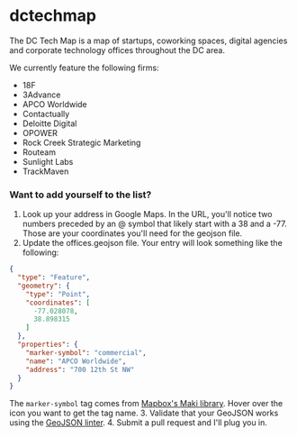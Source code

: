 dctechmap
=========
The DC Tech Map is a map of startups, coworking spaces, digital agencies and corporate technology offices throughout the DC area. 

We currently feature the following firms:
* 18F
* 3Advance
* APCO Worldwide
* Contactually 
* Deloitte Digital
* OPOWER
* Rock Creek Strategic Marketing
* Routeam 
* Sunlight Labs
* TrackMaven

### Want to add yourself to the list?

1. Look up your address in Google Maps. In the URL, you'll notice two numbers preceded by an @ symbol that likely start with a 38 and a -77. Those are your coordinates you'll need for the geojson file.
2. Update the offices.geojson file. Your entry will look something like the following:
```json
{
  "type": "Feature",
  "geometry": {
    "type": "Point",
    "coordinates": [
      -77.028078,
      38.898315
    ]
  },
  "properties": {
    "marker-symbol": "commercial",
    "name": "APCO Worldwide",
    "address": "700 12th St NW"
  }
}
 ```

   The `marker-symbol` tag comes from [Mapbox's Maki library](https://www.mapbox.com/maki/). Hover over the icon you want to get the tag name.
3. Validate that your GeoJSON works using the [GeoJSON linter](http://geojsonlint.com/).
4. Submit a pull request and I'll plug you in.
